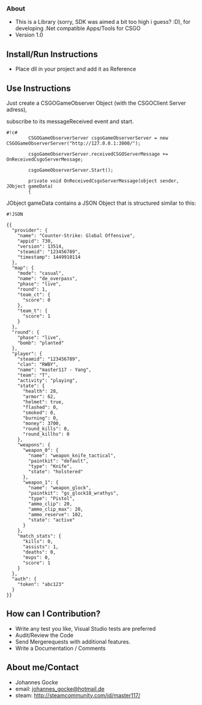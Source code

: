 ### About ###

* This is a Library (sorry, SDK was aimed a bit too high i guess? :D), for developing .Net compatible Apps/Tools for CSGO
* Version 1.0

## Install/Run Instructions ##

* Place dll in your project and add it as Reference

## Use Instructions ##

Just create a CSGOGameObserver Object (with the CSGOClient Server adress), 

subscribe to its messageReceived event and start.

```
#!c#
        CSGOGameObserverServer csgoGameObserverServer = new CSGOGameObserverServer("http://127.0.0.1:3000/");

        csgoGameObserverServer.receivedCSGOServerMessage += OnReceivedCsgoServerMessage;

        csgoGameObserverServer.Start();

        private void OnReceivedCsgoServerMessage(object sender, JObject gameData)
        {

```

JObject gameData contains a JSON Object that is structured similar to this:


```
#!JSON

{{
  "provider": {
    "name": "Counter-Strike: Global Offensive",
    "appid": 730,
    "version": 13514,
    "steamid": "123456789",
    "timestamp": 1449910114
  },
  "map": {
    "mode": "casual",
    "name": "de_overpass",
    "phase": "live",
    "round": 1,
    "team_ct": {
      "score": 0
    },
    "team_t": {
      "score": 1
    }
  },
  "round": {
    "phase": "live",
    "bomb": "planted"
  },
  "player": {
    "steamid": "123456789",
    "clan": "RWBY",
    "name": "master117 - Yang",
    "team": "T",
    "activity": "playing",
    "state": {
      "health": 28,
      "armor": 62,
      "helmet": true,
      "flashed": 0,
      "smoked": 0,
      "burning": 0,
      "money": 3700,
      "round_kills": 0,
      "round_killhs": 0
    },
    "weapons": {
      "weapon_0": {
        "name": "weapon_knife_tactical",
        "paintkit": "default",
        "type": "Knife",
        "state": "holstered"
      },
      "weapon_1": {
        "name": "weapon_glock",
        "paintkit": "gs_glock18_wrathys",
        "type": "Pistol",
        "ammo_clip": 20,
        "ammo_clip_max": 20,
        "ammo_reserve": 102,
        "state": "active"
      }
    },
    "match_stats": {
      "kills": 0,
      "assists": 1,
      "deaths": 0,
      "mvps": 0,
      "score": 1
    }
  },
  "auth": {
    "token": "abc123"
  }
}}

```

## How can I Contribution? ##

* Write any test you like, Visual Studio tests are preferred
* Audit/Review the Code
* Send Mergerequests with additional features.
* Write a Documentation / Comments

## About me/Contact ##

* Johannes Gocke
* email: johannes_gocke@hotmail.de
* steam: http://steamcommunity.com/id/master117/